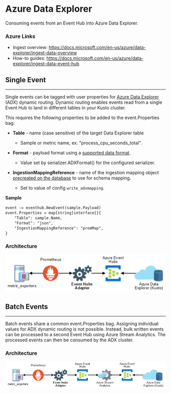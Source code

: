 # Azure Data Explorer

Consuming events from an Event Hub into Azure Data Explorer.

### Azure Links

* Ingest overview: https://docs.microsoft.com/en-us/azure/data-explorer/ingest-data-overview
* How-to guides: https://docs.microsoft.com/en-us/azure/data-explorer/ingest-data-event-hub

## Single Event
---
Single events can be tagged with user properties for [Azure Data Explorer](https://docs.microsoft.com/en-us/azure/data-explorer/ingest-data-event-hub) (ADX) dynamic routing. Dynamic routing enables events read from a single Event Hub to land in different tables in your Kusto cluster.

This requires the following properties to be added to the event.Properties bag:

* **Table** - name (case sensitive) of the target Data Explorer table
  * Sample or metric name, ex. "process_cpu_seconds_total".

* **Format** - payload format using a [supported data format](https://docs.microsoft.com/en-us/azure/kusto/management/data-ingestion/#supported-data-formats).
  * Value set by serializer.ADXFormat() for the configured serializer.

* **IngestionMappingReference** - name of the ingestion mapping object [precreated on the database](https://docs.microsoft.com/en-us/azure/kusto/management/tables?branch=master#create-ingestion-mapping) to use for schema mapping.
  * Set to value of config `write_adxmapping`.

**Sample**
```golang
event := eventhub.NewEvent(sample.Payload)
event.Properties = map[string]interface{}{
	"Table": sample.Name,
	"Format": "json",
	"IngestionMappingReference": "promMap",
}
```

### Architecture

![alt text](./images/adx-single-arch.png "Single Event Architecture")

## Batch Events
---
Batch events share a common event.Properties bag. Assigning individual values for ADX dynamic routing is not possible. Instead, bulk written events can be processed to a second Event Hub using Azure Stream Analytics. The processed events can then be consumed by the ADX cluster.

### Architecture

![alt text](./images/adx-batch-arch.png "Batch Event Architecture")